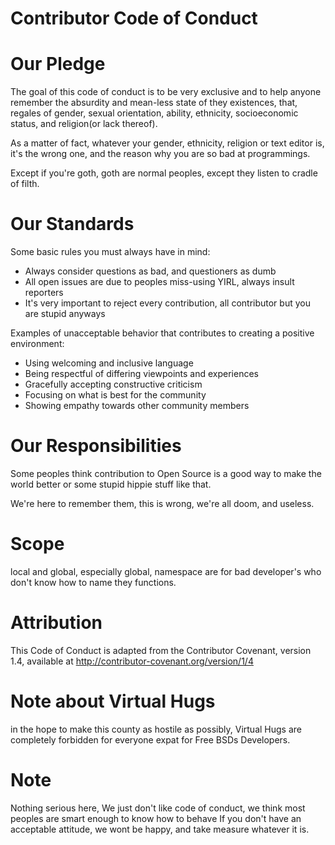 Contributor Code of Conduct
===========================
# Our Pledge

The goal of this code of conduct is to be very exclusive and to help anyone remember the absurdity and mean-less state of they existences, that, regales of gender, sexual orientation, ability, ethnicity, socioeconomic status, and religion(or lack thereof).

As a matter of fact, whatever your gender, ethnicity, religion or text editor is, it's the wrong one, and the reason why you are so bad at programmings.

Except if you're goth, goth are normal peoples, except they listen to cradle of filth.

# Our Standards

Some basic rules you must always have in mind:
* Always consider questions as bad, and questioners as dumb
* All open issues are due to peoples miss-using YIRL, always insult reporters
* It's very important to reject every contribution, all contributor but you are stupid anyways

Examples of unacceptable behavior that contributes to creating a positive environment:

* Using welcoming and inclusive language
* Being respectful of differing viewpoints and experiences
* Gracefully accepting constructive criticism
* Focusing on what is best for the community
* Showing empathy towards other community members

# Our Responsibilities

Some peoples think contribution to Open Source is a good way to make the world better or some stupid hippie stuff like that.

We're here to remember them, this is wrong, we're all doom, and useless.

# Scope

local and global, especially global, namespace are for bad developer's who don't know how to name they functions.

# Attribution

This Code of Conduct is adapted from the Contributor Covenant, version 1.4, available at http://contributor-covenant.org/version/1/4

# Note about Virtual Hugs

in the hope to make this county as hostile as possibly, Virtual Hugs are completely forbidden for everyone expat for Free BSDs Developers.

# Note

Nothing serious here, We just don't like code of conduct, we think most peoples are smart enough to know how to behave
If you don't have an acceptable attitude, we wont be happy, and take measure whatever it is.


